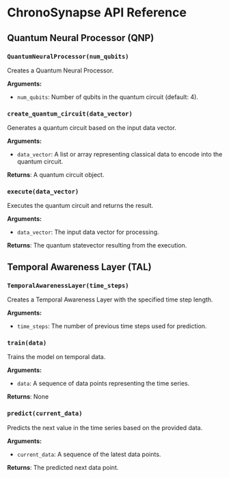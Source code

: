# ChronoSynapse API Reference

## Quantum Neural Processor (QNP)

### `QuantumNeuralProcessor(num_qubits)`

Creates a Quantum Neural Processor.

**Arguments:**
- `num_qubits`: Number of qubits in the quantum circuit (default: 4).

### `create_quantum_circuit(data_vector)`

Generates a quantum circuit based on the input data vector.

**Arguments:**
- `data_vector`: A list or array representing classical data to encode into the quantum circuit.

**Returns**: A quantum circuit object.

### `execute(data_vector)`

Executes the quantum circuit and returns the result.

**Arguments:**
- `data_vector`: The input data vector for processing.

**Returns**: The quantum statevector resulting from the execution.

## Temporal Awareness Layer (TAL)

### `TemporalAwarenessLayer(time_steps)`

Creates a Temporal Awareness Layer with the specified time step length.

**Arguments:**
- `time_steps`: The number of previous time steps used for prediction.

### `train(data)`

Trains the model on temporal data.

**Arguments:**
- `data`: A sequence of data points representing the time series.

**Returns**: None

### `predict(current_data)`

Predicts the next value in the time series based on the provided data.

**Arguments:**
- `current_data`: A sequence of the latest data points.

**Returns**: The predicted next data point.